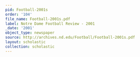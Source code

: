 ```yaml
---
pid: Football-2001s
order: '104'
file_name: Football-2001s.pdf
label: Notre Dame Football Review - 2001
_date: '2001'
object_type: newspaper
source: http://archives.nd.edu/Football/Football-2001s.pdf
layout: scholastic
collection: scholastic
---
```

